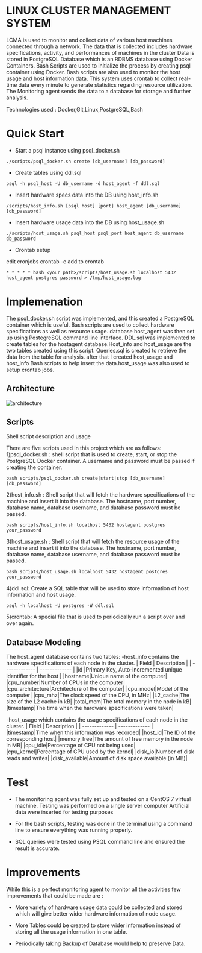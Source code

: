 # LINUX CLUSTER MANAGEMENT SYSTEM

LCMA is used to monitor and collect data of various host machines connected through a network. The data that is collected includes hardware specifications, activity, and performances of machines in the cluster
Data is stored in PostgreSQL Database which is an RDBMS database using Docker Containers.
Bash Scripts are used to initialize the process by creating psql container using Docker.
Bash scripts are also used to monitor the host usage and host information data. This system uses crontab to collect real-time data every minute to generate statistics regarding resource utilization.
The Monitoring agent sends the data to a database for storage and further analysis.

Technologies used : Docker,Git,Linux,PostgreSQL,Bash

# Quick Start
* Start a psql instance using psql_docker.sh

`````./scripts/psql_docker.sh create [db_username] [db_password]`````

* Create tables using ddl.sql

`````psql -h psql_host -U db_username -d host_agent -f ddl.sql`````

* Insert hardware specs data into the DB using host_info.sh

`````/scripts/host_info.sh [psql host] [port] host_agent [db_username] [db_password]`````

*  Insert hardware usage data into the DB using host_usage.sh

`````./scripts/host_usage.sh psql_host psql_port host_agent db_username db_password`````

* Crontab setup

edit cronjobs
crontab -e
add to crontab

`````* * * * * bash <your path>/scripts/host_usage.sh localhost 5432 host_agent postgres password > /tmp/host_usage.log`````

# Implemenation
The psql_docker.sh script was implemented, and this created a PostgreSQL container which is useful.
Bash scripts are used to collect hardware specifications as well as resource usage.
database host_agent was then set up using PostegreSQL command line interface.
DDL.sql was implemented to create tables for the hostagent database.Host_info and host_usage are the two tables created using this script.
Queries.sql is created to retrieve the data from the table for analysis.
after that I created host_usage and host_info Bash scripts to help insert the data.host_usage was also used to setup crontab jobs.

## Architecture

![architecture](./assets/architecture.jpg)

## Scripts
Shell script description and usage

There are five scripts used in this project which are as follows:
1)psql_docker.sh : shell script that is used to create, start, or stop the PostgreSQL Docker container. A username and password must be passed if creating the container.

````bash scripts/psql_docker.sh create|start|stop [db_username] [db_password]````

2)host_info.sh : Shell script that will fetch the hardware specifications of the machine and insert it into the database. The hostname, port number, database name, database username, and database password must be passed.

````bash scripts/host_info.sh localhost 5432 hostagent postgres your_password````

3)host_usage.sh : Shell script that will fetch the resource usage of the machine and insert it into the database. The hostname, port number, database name, database username, and database password must be passed.

````bash scripts/host_usage.sh localhost 5432 hostagent postgres your_password````

4)ddl.sql: Create a SQL table that will be used to store information of host information and host usage.

````psql -h localhost -U postgres -W ddl.sql````

5)crontab: A special file that is used to periodically run a script over and over again.

## Database Modeling
The host_agent database contains two tables:
-host_info contains the hardware specifications of each node in the cluster.
| Field     |  Description |
| ------------- | ------------- |
|id |Primary Key, Auto-incremented unique identifier for the host |
|hostname|Unique name of the computer|
|cpu_number|Number of CPUs in the computer|
|cpu_architecture|Architecture of the computer|
|cpu_model|Model of the computer|
|cpu_mhz|The clock speed of the CPU, in MHz|
|L2_cache|The size of the L2 cache in kB|
|total_mem|The total memory in the node in kB|
|timestamp|The time when the hardware specifications were taken|

-host_usage which contains the usage specifications of each node in the cluster.
| Field        |   Description   |
| ------------- | ------------- |
|timestamp|Time when this information was recorded|
|host_id|The ID of the corresponding host|
|memory_free|The amount of free memory in the node in MB|
|cpu_idle|Percentage of CPU not being used|
|cpu_kernel|Percentage of CPU used by the kernel|
|disk_io|Number of disk reads and writes|
|disk_available|Amount of disk space available (in MB)|

# Test

- The monitoring agent was fully set up and tested on a CentOS 7 virtual machine. Testing was performed on a single server computer
Artificial data were inserted for testing purposes

- For the bash scripts, testing was done in the terminal using a command line to ensure everything was running properly.

- SQL queries were tested using PSQL command line and ensured the result is accurate.


# Improvements

While this is a perfect monitoring agent to monitor all the activities few improvements that could be made are :

- More variety of hardware usage data could be collected and stored which will give better wider hardware information of node usage.

- More Tables could be created to store wider information instead of storing all the usage information in one table.

- Periodically taking Backup of Database would help to preserve Data.

